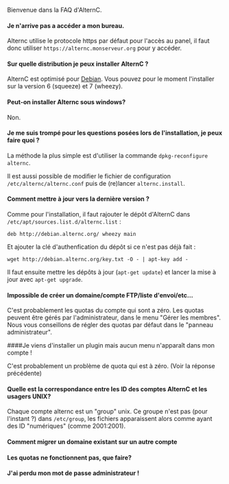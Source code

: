 Bienvenue dans la FAQ d'AlternC. 

#### Je n'arrive pas a accéder a mon bureau.

Alternc utilise le protocole https par défaut pour l'accès au panel, il faut donc utiliser ​`https://alternc.monserveur.org` pour y accéder.

#### Sur quelle distribution je peux installer AlternC ?

AlternC est optimisé pour [Debian](https://www.debian.org/). Vous pouvez pour le moment l'installer sur la version 6  (squeeze) et 7 (wheezy).

#### Peut-on installer Alternc sous windows?

Non.

#### Je me suis trompé pour les questions posées lors de l'installation, je peux faire quoi ?

La méthode la plus simple est d'utiliser la commande `dpkg-reconfigure alternc`. 

Il est aussi possible de modifier le fichier de configuration `/etc/alternc/alternc.conf` puis de (re)lancer `alternc.install`.

#### Comment mettre à jour vers la dernière version ?

Comme pour l'installation, il faut rajouter le dépôt d'AlternC dans `/etc/apt/sources.list.d/alternc.list` : 

```
deb http://debian.alternc.org/ wheezy main
```
Et ajouter la clé d'authenfication du dépôt si ce n'est pas déjà fait : 

```
wget http://debian.alternc.org/key.txt -O - | apt-key add -
```

Il faut ensuite mettre les dépôts à jour (`apt-get update`) et lancer la mise à jour avec `apt-get upgrade`.

#### Impossible de créer un domaine/compte FTP/liste d'envoi/etc…

C'est probablement les quotas du compte qui sont a zéro. Les quotas peuvent être gérés par l'administrateur, dans le menu "Gérer les membres". Nous vous conseillons de régler des quotas par défaut dans le "panneau administrateur".

####Je viens d'installer un plugin mais aucun menu n'apparaît dans mon compte !

C'est probablement un problème de quota qui est à zéro. (Voir la réponse précédente)

#### Quelle est la correspondance entre les ID des comptes AlternC et les usagers UNIX?

Chaque compte alternc est un "group" unix. Ce groupe n'est pas (pour l'instant ?) dans `/etc/group`, les fichiers apparaissent alors comme ayant des ID "numériques" (comme 2001:2001).

#### Comment migrer un domaine existant sur un autre compte

#### Les quotas ne fonctionnent pas, que faire?

#### J'ai perdu mon mot de passe administrateur !